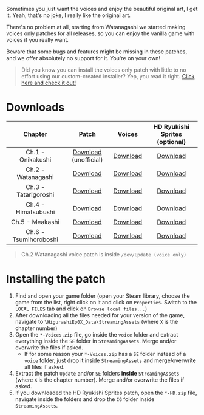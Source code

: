 Sometimes you just want the voices and enjoy the beautiful original art, I get it. Yeah, that's no joke, I really like the original art.

There's no problem at all, starting from Watanagashi we started making voices only patches for all releases, so you can enjoy the vanilla game with voices if you really want.

Beware that some bugs and features might be missing in these patches, and we offer absolutely no support for it. You're on your own!

> Did you know you can install the voices only patch with little to no effort using our custom-created installer? Yep, you read it right. [Click here and check it out!](https://github.com/07th-mod/Higurashi_Installer_WPF/releases/latest)

# Downloads

<table>
<thead>
<tr class="header">
<th style="text-align: center;">Chapter</th>
<th style="text-align: center;">Patch</th>
<th style="text-align: center;">Voices</th>
<th style="text-align: center;">HD Ryukishi Sprites (optional)</th>
</tr>
</thead>
<tbody>
<tr class="odd">
<td style="text-align: center;">Ch.1 - Onikakushi</td>
<td style="text-align: center;"><a href="https://github.com/07th-mod/onikakushi/releases/tag/v0.9.0">Download</a> (unofficial)</td>
<td style="text-align: center;"><a href="https://07th-mod.com/nipah/Onikakushi-Voices.zip">Download</a></td>
<td style="text-align: center;"><a href="https://07th-mod.com/nipah/Onikakushi-HD.zip">Download</a></td>
</tr>
<tr class="even">
<td style="text-align: center;">Ch.2 - Watanagashi</td>
<td style="text-align: center;"><a href="https://github.com/07th-mod/watanagashi/archive/master.zip">Download</a></td>
<td style="text-align: center;"><a href="https://07th-mod.com/nipah/Watanagashi-Voices.zip">Download</a></td>
<td style="text-align: center;"><a href="https://07th-mod.com/nipah/Watanagashi-HD.zip">Download</a></td>
</tr>
<tr class="odd">
<td style="text-align: center;">Ch.3 - Tatarigoroshi</td>
<td style="text-align: center;"><a href="https://github.com/07th-mod/tatarigoroshi/releases/tag/v0.5.2">Download</a></td>
<td style="text-align: center;"><a href="https://07th-mod.com/nipah/Tatarigoroshi-Voices.zip">Download</a></td>
<td style="text-align: center;"><a href="https://07th-mod.com/nipah/Tatarigoroshi-HD.zip">Download</a></td>
</tr>
<tr class="even">
<td style="text-align: center;">Ch.4 - Himatsubushi</td>
<td style="text-align: center;"><a href="https://github.com/07th-mod/himatsubushi/releases/tag/v0.5.1">Download</a></td>
<td style="text-align: center;"><a href="https://07th-mod.com/nipah/Himatsubushi-Voices.zip">Download</a></td>
<td style="text-align: center;"><a href="https://07th-mod.com/nipah/Himatsubushi-HD.zip">Download</a></td>
</tr>
<tr class="odd">
<td style="text-align: center;">Ch.5 - Meakashi</td>
<td style="text-align: center;"><a href="https://github.com/07th-mod/meakashi/releases/tag/v0.5.0">Download</a></td>
<td style="text-align: center;"><a href="https://07th-mod.com/nipah/Meakashi-Voices.zip">Download</a></td>
<td style="text-align: center;"><a href="https://07th-mod.com/nipah/Meakashi-HD.zip">Download</a></td>
</tr>
<tr class="even">
<td style="text-align: center;">Ch.6 - Tsumihoroboshi</td>
<td style="text-align: center;"><a href="https://github.com/07th-mod/tsumihoroboshi/releases/tag/v0.1.0">Download</a></td>
<td style="text-align: center;"><a href="https://07th-mod.com/nipah/Tsumihoroboshi-Voices.zip">Download</a></td>
<td style="text-align: center;"><a href="https://07th-mod.com/nipah/Tsumihoroboshi-HD.zip">Download</a></td>
</tr>
</tbody>
</table>

> Ch.2 Watanagashi voice patch is inside ``/dev/Update (voice only)``

# Installing the patch

1. Find and open your game folder (open your Steam library, choose the game from the list, right click on it and click on ``Properties``. Switch to the ``LOCAL FILES`` tab and click on ``Browse local files...``)
2. After downloading all the files needed for your version of the game, navigate to ``\HigurashiEp0X_Data\StreamingAssets`` (where ``X`` is the chapter number)
3. Open the ``*-Voices.zip`` file, go inside the ``voice`` folder and extract everything inside the ``SE`` folder in ``StreamingAssets``. Merge and/or overwrite the files if asked.
    * If for some reason your ``*-Voices.zip`` has a ``SE`` folder instead of a ``voice`` folder, just drop it inside ``StreamingAssets`` and merge/overwrite all files if asked.
4. Extract the patch ``Update`` and/or ``SE`` folders **inside** ``StreamingAssets`` (where ``X`` is the chapter number). Merge and/or overwrite the files if asked.
5. If you downloaded the HD Ryukishi Sprites patch, open the ``*-HD.zip`` file, navigate inside the folders and drop the ``CG`` folder inside ``StreamingAssets``.
